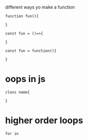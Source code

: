 different ways yo make a function
```
function fun(){

}

const fun = ()=>{

}

const fun = function(){

}
```

# oops in js
```
class name{

}
```
# higher order loops
```
for in
```